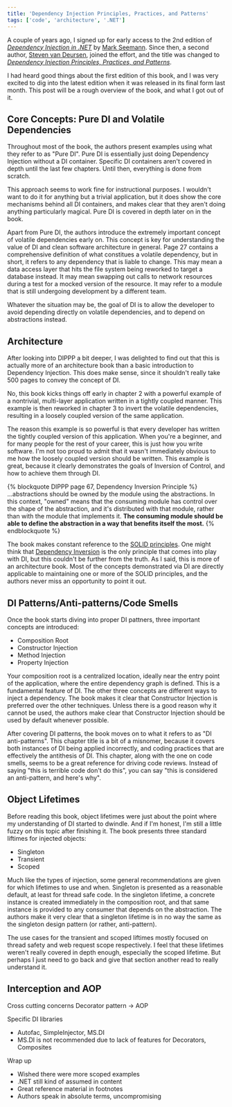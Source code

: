 ```yaml
---
title: 'Dependency Injection Principles, Practices, and Patterns'
tags: ['code', 'architecture', '.NET']
---
```

A couple of years ago, I signed up for early access to the 2nd edition of *[Dependency Injection in .NET](https://www.manning.com/books/dependency-injection-in-dot-net)* by [Mark Seemann](https://blog.ploeh.dk/). Since then, a second author, [Steven van Deursen](https://blogs.cuttingedge.it/steven/), joined the effort, and the title was changed to *[Dependency Injection Principles, Practices, and Patterns](https://www.manning.com/books/dependency-injection-principles-practices-patterns)*.

I had heard good things about the first edition of this book, and I was very excited to dig into the latest edition when it was released in its final form last month. This post will be a rough overview of the book, and what I got out of it.

## Core Concepts: Pure DI and Volatile Dependencies
Throughout most of the book, the authors present examples using what they refer to as "Pure DI". Pure DI is essentially just doing Dependency Injection without a DI container. Specific DI containers aren't covered in depth until the last few chapters. Until then, everything is done from scratch.

This approach seems to work fine for instructional purposes. I wouldn't want to do it for anything but a trivial application, but it does show the core mechanisms behind all DI containers, and makes clear that they aren't doing anything particularly magical. Pure DI is covered in depth later on in the book.

Apart from Pure DI, the authors introduce the extremely important concept of volatile dependencies early on. This concept is key for understanding the value of DI and clean software architecture in general. Page 27 contains a comprehensive definition of what constitues a volatile dependency, but in short, it refers to any dependency that is liable to change. This may mean a data access layer that hits the file system being reworked to target a database instead. It may mean swapping out calls to network resources during a test for a mocked version of the resource. It may refer to a module that is still undergoing development by a different team.

Whatever the situation may be, the goal of DI is to allow the developer to avoid depending directly on volatile dependencies, and to depend on abstractions instead.

## Architecture
After looking into DIPPP a bit deeper, I was delighted to find out that this is actually more of an architecture book than a basic introduction to Dependency Injection. This does make sense, since it shouldn't really take 500 pages to convey the concept of DI.

No, this book kicks things off early in chapter 2 with a powerful example of a nontrivial, multi-layer application written in a tightly coupled manner. This example is then reworked in chapter 3 to invert the volatile dependencies, resulting in a loosely coupled version of the same application.

The reason this example is so powerful is that every developer has written the tightly coupled version of this application. When you're a beginner, and for many people for the rest of your career, this is just how you write software. I'm not too proud to admit that it wasn't immediately obvious to me how the loosely coupled version should be written. This example is great, because it clearly demonstrates the goals of Inversion of Control, and how to achieve them through DI.

{% blockquote DIPPP page 67, Dependency Inversion Principle %}
...abstractions should be owned by the module using the abstractions. In this context, "owned" means that the consuming module has control over the shape of the abstraction, and it's distributed with that module, rather than with the module that implements it. **The consuming module should be able to define the abstraction in a way that benefits itself the most.**
{% endblockquote %}

The book makes constant reference to the [SOLID principles](https://en.wikipedia.org/wiki/SOLID). One might think that [Dependency Inversion](https://en.wikipedia.org/wiki/Dependency_inversion_principle) is the only principle that comes into play with DI, but this couldn't be further from the truth. As I said, this is more of an architecture book. Most of the concepts demonstrated via DI are directly applicable to maintaining one or more of the SOLID principles, and the authors never miss an opportunity to point it out.

## DI Patterns/Anti-patterns/Code Smells
Once the book starts diving into proper DI pattners, three important concepts are introduced:

* Composition Root
* Constructor Injection
* Method Injection
* Property Injection

Your composition root is a centralized location, ideally near the entry point of the application, where the entire dependency graph is defined. This is a fundamental feature of DI. The other three concepts are different ways to inject a dependency. The book makes it clear that Constructor Injection is preferred over the other techniques. Unless there is a good reason why it cannot be used, the authors make clear that Constructor Injection should be used by default whenever possible.

After covering DI patterns, the book moves on to what it refers to as "DI anti-patterns". This chapter title is a bit of a misnomer, because it covers both instances of DI being applied incorrectly, and coding practices that are effectively the antithesis of DI. This chapter, along with the one on code smells, seems to be a great reference for driving code reviews. Instead of saying "this is terrible code don't do this", you can say "this is considered an anti-pattern, and here's why".

## Object Lifetimes
Before reading this book, object lifetimes were just about the point where my understanding of DI started to dwindle. And if I'm honest, I'm still a little fuzzy on this topic after finishing it. The book presents three standard liftimes for injected objects:

* Singleton
* Transient
* Scoped

Much like the types of injection, some general recommendations are given for which lifetimes to use and when. Singleton is presented as a reasonable default, at least for thread safe code. In the singleton lifetime, a concrete instance is created immediately in the composition root, and that same instance is provided to any consumer that depends on the abstraction. The authors make it very clear that a singleton lifetime is in no way the same as the singleton design pattern (or rather, anti-pattern).

The use cases for the transient and scoped liftimes mostly focused on thread safety and web request scope respectively. I feel that these lifetimes weren't really covered in depth enough, especially the scoped lifetime. But perhaps I just need to go back and give that section another read to really understand it.

## Interception and AOP
Cross cutting concerns
Decorator pattern -> AOP

Specific DI libraries
* Autofac, SimpleInjector, MS.DI
* MS.DI is not recommended due to lack of features for Decorators, Composites

Wrap up
* Wished there were more scoped examples
* .NET still kind of assumed in content
* Great reference material in footnotes
* Authors speak in absolute terms, uncompromising
